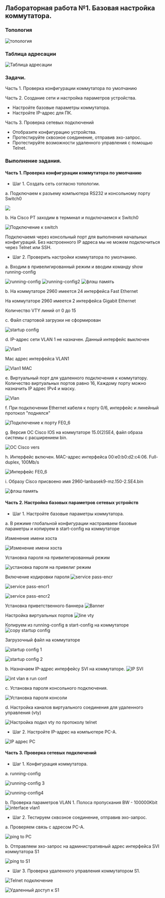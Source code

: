 ## Лабораторная работа №1. Базовая настройка коммутатора.

### Топология

![топология](https://github.com/Shure0407/Network_engineer/assets/162669909/cdca3b13-dd03-4b90-b0f8-ff38f3cdb80d)

### Таблица адресации
![Таблица адресации](https://github.com/Shure0407/Network_engineer/assets/162669909/728b67d7-98c8-4fbd-96fd-825ba88d5c18)

### Задачи.
Часть 1. Проверка конфигурации коммутатора по умолчанию

Часть 2. Создание сети и настройка параметров устройства.
- Настройте базовые параметры коммутатора.
- Настройте IP-адрес для ПК.

Часть 3. Проверка сетевых подключений
- Отобразите конфигурацию устройства.
- Протестируйте сквозное соединение, отправив эхо-запрос.
- Протестируйте возможности удаленного управления с помощью Telnet.

### Выполнение задания.
#### Часть 1. Проверка конфигурации коммутатора по умолчанию
- Шаг 1. Создать сеть согласно топологии.

a. Подключаем к разъему компьютера RS232 и консольному порту Switch0

![](https://github.com/Shure0407/Network_engineer/assets/162669909/ba87b916-0db5-4fe2-b67b-df4e4b38b2d1)

b. На Cisco PT заходим в терминал и подключаемся к Switch0

![Подключение к switch](https://github.com/Shure0407/Network_engineer/assets/162669909/f8c82a5a-9d50-4605-a42b-452d34bb84ca)

Подключаемя через консольный порт для выполнения начальных конфигураций. Без настроенного IP адреса мы не можем подключиться через Telnet или SSH.

- Шаг 2. Проверить настройки коммутатора по умолчанию.

a. Входим в привелигированный режим и вводим команду show running-config

![running-config](https://github.com/Shure0407/Network_engineer/assets/162669909/8860a44f-7368-4cf7-adf4-e18a0c8fd5d1)
![running-config2](https://github.com/Shure0407/Network_engineer/assets/162669909/6f5f6fd6-9308-4f46-8400-e7c44b328dd4)
![флэш память](https://github.com/Shure0407/Network_engineer/assets/162669909/0409d3ef-743c-4231-b0f9-1e89c38952b3)

b. На коммутаторе 2960 имеется 24 интерфейса Fast Ethernet

   На коммутаторе 2960 имеется 2 интерфейса Gigabit Ethernet

   Количество VTY линий от 0 до 15

c. Файл стартовой загрузки не сформирован   

![startup config](https://github.com/Shure0407/Network_engineer/assets/162669909/ac31d4c4-a479-4f29-aaec-bf0f723fe497)

d. IP-адрес сети VLAN 1 не назначен. Данный интерфейс выключен

![Vlan1](https://github.com/Shure0407/Network_engineer/assets/162669909/75a95993-b155-4734-ac88-5e607da5966d)

   Мас адрес интерфейса VLAN1

![Vlan1 MAC](https://github.com/Shure0407/Network_engineer/assets/162669909/67d09cb5-da92-49e3-9864-d202728dd102)

e. Виртуальный порт для удаленного подключения к коммутатору. Количество виртуальных портов равно 16, Каждому порту можно назначить IP адрес IPv4 и маску. 

![Vlan](https://github.com/Shure0407/Network_engineer/assets/162669909/dd528f8b-1681-475c-b4e1-ecd947058d09)

f. При подключении Ethernet кабеля к порту 0/6, интерфейс и линейный протокол "поднялся"

![Подключение к порту FE0_6](https://github.com/Shure0407/Network_engineer/assets/162669909/5b423f14-dd46-4aa3-8788-85cec6a20489)

g. Версия ОС Cisco IOS на коммутаторе 15.0(2)SE4, файл образа системы с расширением bin.

![OC Cisco vers](https://github.com/Shure0407/Network_engineer/assets/162669909/144ef130-3d36-4e16-80c3-7fd578657b8b)

h. Интерфейс включен. MAC-адрес интерфейса 00:e0:b0:d2:c4:06. Full-duplex, 100Mb/s

![Интерфейс FE0_6](https://github.com/Shure0407/Network_engineer/assets/162669909/f317995a-ae62-4709-87d6-9ff2f4ff4107)

i. Образу Cisco присвоено имя 2960-lanbasek9-mz.150-2.SE4.bin

![флэш память](https://github.com/Shure0407/Network_engineer/assets/162669909/7d8e5789-3668-46a3-8d03-db9c5233946e)

#### Часть 2. Настройка базовых параметров сетевых устройств

- Шаг 1. Настройте базовые параметры коммутатора.

a. В режиме глобальной конфигурации настраиваем базовые параметры и копируем в start-config на коммутаторе

Изменение имени хоста

![Изменение имени хоста](https://github.com/Shure0407/Network_engineer/assets/162669909/48ef2c43-128c-4be0-8ee2-b1e1ac91c11b)

Установка пароля на привилегированный режим

![установка пароля на привелиг режим](https://github.com/Shure0407/Network_engineer/assets/162669909/a07ad063-3022-4cc8-b260-5a08d0f92822)


Включение кодировки пароля
![service pass-encr](https://github.com/Shure0407/Network_engineer/assets/162669909/2c58a02c-970c-4629-9d4c-6c352b39a4d5)

![service pass-encr1](https://github.com/Shure0407/Network_engineer/assets/162669909/841b3142-4fd5-4e5d-a246-b1dec13b345c)

![service pass-encr2](https://github.com/Shure0407/Network_engineer/assets/162669909/72eed2f3-d90c-4163-8a4d-3948f3d6fd24)

Установка приветственного баннера
![Banner](https://github.com/Shure0407/Network_engineer/assets/162669909/b61dcbd3-f129-41b9-9289-c0cd46462c2c)

Настройка виртуальных портов
![line vty](https://github.com/Shure0407/Network_engineer/assets/162669909/4f52dda3-94d7-479a-afc6-4f3a7c3116b9)

Копируем из running-config в start-config на коммутаторе
![copy startup config ](https://github.com/Shure0407/Network_engineer/assets/162669909/5efccba2-27dc-4db7-afbc-9b69a0d1a920)

Загрузочный файл на коммутаторе

![startup config 1](https://github.com/Shure0407/Network_engineer/assets/162669909/a6f963c6-46d2-430c-a20d-2ffa4b6b07a5)

![startup config 2](https://github.com/Shure0407/Network_engineer/assets/162669909/66068f79-8958-4809-acbf-90b2b6e5325a)

b. Назначаем IP-адрес интерфейсу SVI на коммутаторе.
![IP SVI](https://github.com/Shure0407/Network_engineer/assets/162669909/c039c64c-058f-4036-bf5a-09eafb7b7041)

![int vlan в run conf](https://github.com/Shure0407/Network_engineer/assets/162669909/75f20c0b-a607-4356-b192-fd23063ee65d)

c. Установка пароля консольного подключения.

![Установка пароля консоли](https://github.com/Shure0407/Network_engineer/assets/162669909/10929267-0dc2-4391-8afe-4c32936e2510)

d. Настройка каналов виртуального соединения для удаленного управления (vty)

![Настройка подкл vty по протоколу telnet](https://github.com/Shure0407/Network_engineer/assets/162669909/44e8fcb4-0e95-45dd-9a09-b2b7de94cbfd)

- Шаг 2. Настройте IP-адрес на компьютере PC-A.

![IP адрес РС](https://github.com/Shure0407/Network_engineer/assets/162669909/a99baaed-859a-4490-bb22-8d422270e487)

#### Часть 3. Проверка сетевых подключений

- Шаг 1. Конфигурация коммутатора.

a. running-config

![running-config 3](https://github.com/Shure0407/Network_engineer/assets/162669909/2b2400f1-676c-4705-b283-f57ea1affcb6)

![running-config4](https://github.com/Shure0407/Network_engineer/assets/162669909/9ae9d7b8-1903-46ef-b692-e3a52e83a09b)

b. Проверка параметров VLAN 1.
Полоса  пропускания BW - 100000Kbit
![interface vlan1](https://github.com/Shure0407/Network_engineer/assets/162669909/0a63a1a8-342f-4132-ade8-6ff949bb236a)

- Шаг 2. Тестируем сквозное соединение, отправив эхо-запрос.

a. Проверяем связь с адресом PC-A.

![ping to PC](https://github.com/Shure0407/Network_engineer/assets/162669909/04f95dd0-ff07-4ad9-bf6b-3099dc68acc4)

b. Отправляем эхо-запрос на административный адрес интерфейса SVI коммутатора S1

![ping to S1](https://github.com/Shure0407/Network_engineer/assets/162669909/fe261808-246e-4ae0-9d12-495271c50076)

- Шаг 3. Проверка удаленного управления коммутатором S1.

![Telnet подключение](https://github.com/Shure0407/Network_engineer/assets/162669909/a463c0bb-673a-4604-b120-a93a4bc7bc8c)

![Удаленный доступ к S1](https://github.com/Shure0407/Network_engineer/assets/162669909/a5e1815e-fa82-4dfa-982f-70a1c5145ea6)
